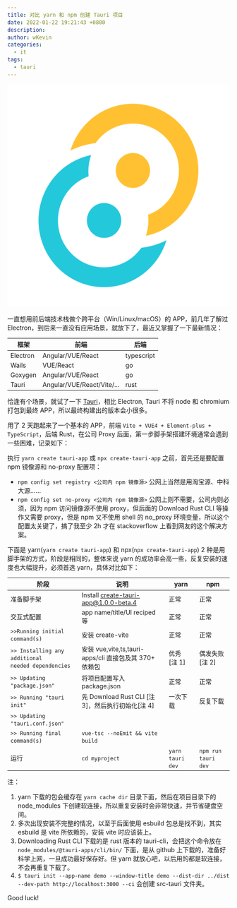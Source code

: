```yaml
---
title: 对比 yarn 和 npm 创建 Tauri 项目
date: 2022-01-22 19:21:43 +0800
description:
author: wKevin
categories:
  - it
tags:
  - tauri
---
```


![](/images/posts/2022-01-22-create-tauri-app/icon.png)

一直想用前后端技术栈做个跨平台（Win/Linux/macOS）的 APP，前几年了解过 Electron，到后来一直没有应用场景，就放下了，最近又掌握了一下最新情况：

| 框架     | 前端                       | 后端       |
| -------- | -------------------------- | ---------- |
| Electron | Angular/VUE/React          | typescript |
| Wails    | VUE/React                  | go         |
| Goxygen  | Angular/VUE/React          | go         |
| Tauri    | Angular/VUE/React/Vite/... | rust       |

恰逢有个场景，就试了一下 [Tauri](https://tauri.studio/)，相比 Electron, Tauri 不将 node 和 chromium 打包到最终 APP，所以最终构建出的版本会小很多。

用了 2 天跑起来了一个基本的 APP，前端 `Vite + VUE4 + Element-plus + TypeScript`，后端 Rust，在公司 Proxy 后面，第一步脚手架搭建环境通常会遇到一些困难，记录如下：

执行 `yarn create tauri-app` 或 `npx create-tauri-app` 之前，首先还是要配置 npm 镜像源和 no-proxy 配置项：

- `npm config set registry <公司内 npm 镜像源>` 公网上当然是用淘宝源、中科大源……
- `npm config set no-proxy <公司内 npm 镜像源>` 公网上则不需要，公司内则必须，因为 npm 访问镜像源不使用 proxy，但后面的 Download Rust CLI 等操作又需要 proxy，但是 npm 又不使用 shell 的 no_proxy 环境变量，所以这个配置太关键了，搞了我至少 2h 才在 stackoverflow 上看到网友的这个解决方案。

下面是 yarn(`yarn create tauri-app`) 和 npx(`npx create-tauri-app`) 2 种是用脚手架的方式，阶段是相同的，整体来说 yarn 的成功率会高一些，反复安装的速度也大幅提升，必须首选 yarn，具体对比如下：

| 阶段                                                    | 说明                                                   | yarn             | npm                 |
| ------------------------------------------------------- | ------------------------------------------------------ | ---------------- | ------------------- |
| 准备脚手架                                              | Install create-tauri-app@1.0.0-beta.4                  | 正常             | 正常                |
| 交互式配置                                              | app name/title/UI reciped 等                           | 正常             | 正常                |
| `>>Running initial command(s)`                          | 安装 create-vite                                       | 正常             | 正常                |
| `>> Installing any additional`<br>`needed dependencies` | 安装 vue,vite,ts,tauri-apps/cli 直接包及其 370+ 依赖包 | 优秀<br>[注 1]   | 偶发失败<br>[注 2]  |
| `>> Updating "package.json"`                            | 将项目配置写入 package.json                            | 正常             | 正常                |
| `>> Running "tauri init"`                               | 先 Download Rust CLI [注 3]，然后执行初始化[注 4]      | 一次下载         | 反复下载            |
| `>> Updating "tauri.conf.json"`                         |                                                        |                  |                     |
| `>> Running final command(s)`                           | `vue-tsc --noEmit && vite build`                       |                  |                     |
| 运行                                                    | `cd myproject`                                         | `yarn tauri dev` | `npm run tauri dev` |

注：

1. yarn 下载的包会缓存在 `yarn cache dir` 目录下面，然后在项目目录下的 node_modules 下创建软连接，所以重复安装时会非常快速，并节省硬盘空间。
2. 多次出现安装不完整的情况，以至于后面使用 esbuild 包总是找不到，其实 esbuild 是 vite 所依赖的，安装 vite 时应该装上。
3. Downloading Rust CLI 下载的是 rust 版本的 tauri-cli，会把这个命令放在 `node_modules/@tauri-apps/cli/bin/` 下面，是从 github 上下载的，准备好科学上网，一旦成功最好保存好。但 yarn 就放心吧，以后用的都是软连接，不会再重复下载了。
4. `$ tauri init --app-name demo --window-title demo --dist-dir ../dist --dev-path http://localhost:3000 --ci` 会创建 src-tauri 文件夹。

Good luck!
